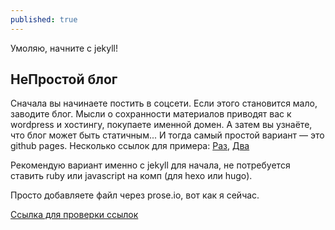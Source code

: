 ```yaml
---
published: true
---
```

Умоляю, начните с jekyll!
## НеПростой блог
Сначала вы начинаете постить в соцсети. Если этого становится мало, заводите блог. Мысли о сохранности материалов приводят вас к wordpress и хостингу, покупаете именной домен.
А затем вы узнаёте, что блог может быть статичным...
И тогда самый простой вариант — это github pages.
Несколько ссылок для примера:
[Раз](https://frontender.info/build-blog-jekyll-github-pages/),
[Два](https://gosha20777.github.io/blog/github/jekyll/2017/01/28/blog-with-github/)

Рекомендую вариант именно с jekyll для начала, не потребуется ставить ruby или javascript на комп (для hexo или hugo).

Просто добавляете файл через prose.io, вот как я сейчас.

[Ссылка для проверки ссылок](https://vladimirbodnaryuk.github.io/Hello-World/)
